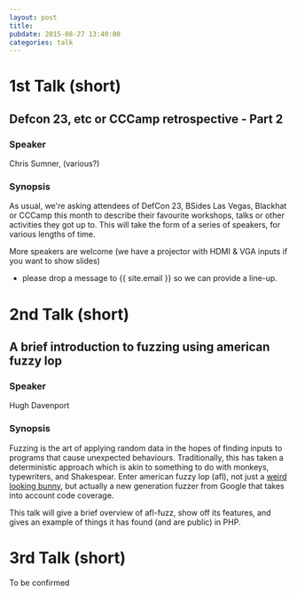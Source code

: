 ```yaml
---
layout: post
title: 
pubdate: 2015-08-27 13:40:00
categories: talk
---
```


# 1st Talk (short)

## Defcon 23, etc or CCCamp retrospective - Part 2

### Speaker

Chris Sumner, (various?)

### Synopsis

As usual, we're asking attendees of DefCon 23, BSides Las Vegas,
Blackhat or CCCamp this month to describe their favourite workshops, talks
or other activities they got up to. This will take the form of a
series of speakers, for various lengths of time.

More speakers are welcome (we have a projector with HDMI & VGA inputs if you want to show slides)
- please drop a message to {{ site.email }} so we can provide a line-up.

# 2nd Talk (short)

## A brief introduction to fuzzing using american fuzzy lop

### Speaker

Hugh Davenport

### Synopsis

Fuzzing is the art of applying random data in the hopes of finding inputs
to programs that cause unexpected behaviours. Traditionally, this has taken
a deterministic approach which is akin to something to do with monkeys,
typewriters, and Shakespear. Enter american fuzzy lop (afl), not just a 
[weird looking bunny][1], but actually a new generation fuzzer from Google
that takes into account code coverage.

This talk will give a brief overview of afl-fuzz, show off its features, and
gives an example of things it has found (and are public) in PHP.

[1]: https://en.wikipedia.org/wiki/American_Fuzzy_Lop  "weird looking bunny"

# 3rd Talk (short)

To be confirmed